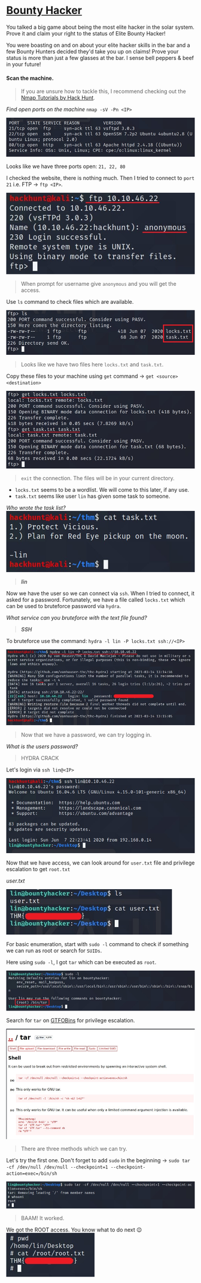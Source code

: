 # [Bounty Hacker][1]
You talked a big game about being the most elite hacker in the solar system. Prove it and claim your right to the status of Elite Bounty Hacker!

You were boasting on and on about your elite hacker skills in the bar and a few Bounty Hunters decided they'd take you up on claims! Prove your status is more than just a few glasses at the bar. I sense bell peppers & beef in your future!

#### Scan the machine.
> If you are unsure how to tackle this, I recommend checking out the [Nmap Tutorials by Hack Hunt][2].

*Find open ports on the machine*
`nmap -sV -Pn <IP>`

![Nmap Scan](images/open_ports.jpg)

Looks like we have three ports open: `21, 22, 80`

I checked the website, there is nothing much. Then I tried to connect to `port 21` i.e. FTP -> `ftp <IP>`.

![FTP Login](images/ftp_login.jpg)
> When prompt for username give `anonymous` and you will get the access.

Use `ls` command to check files which are available.

![FTP LS](images/ftp_ls.jpg)
> Looks like we have two files here `locks.txt` and `task.txt`.

Copy these files to your machine using `get` command -> `get <source> <destination>`

![GET FILES](images/ftp_get.jpg)
> `exit` the connection. The files will be in your current directory.

- `locks.txt` seems to be a wordlist. We will come to this later, if any use.
- `task.txt` seems like user `lin` has given some task to someone.

*Who wrote the task list?*
![USERNAME](images/username.jpg)
> ***lin***

Now we have the user so we can connect via `ssh`. When I tried to connect, it asked for a password. Fortunately, we have a file called `locks.txt` which can be used to bruteforce password via `hydra`.

*What service can you bruteforce with the text file found?*
> ***SSH***

To bruteforce use the command: `hydra -l lin -P locks.txt ssh://<IP>`

![BruteForce](images/hydra_crack.jpg)
> Now that we have a password, we can try logging in.

*What is the users password?*
> HYDRA CRACK

Let's login via `ssh lin@<IP>`

![SSH Login](images/ssh_login.jpg)

Now that we have access, we can look around for `user.txt` file and privilege escalation to get `root.txt`

*user.txt*

![User Flag](images/user_flag.jpg)


For basic enumeration, start with `sudo -l` command to check if something we can run as root or search for `SUIDs`.

Here using `sudo -l`, I got `tar` which can be executed as `root`.

![SUDO L](images/sudo_l.jpg)


Search for `tar` on [GTFOBins][3] for privilege escalation.

![GTFOBins Result](images/tar.jpg)
> There are three methods which we can try.

Let's try the first one. Don't forget to add `sudo` in the beginning -> `sudo tar -cf /dev/null /dev/null --checkpoint=1 --checkpoint-action=exec=/bin/sh`

![ROOT ACCESS](images/root_access.jpg)
> BAAM! It worked.

We got the ROOT access. You know what to do next :wink:
![ROOT FLAG](images/root_flag.jpg)

[1]: https://tryhackme.com/room/cowboyhacker
[2]: https://www.hackhunt.in/search/label/Nmap
[3]: https://gtfobins.github.io/

